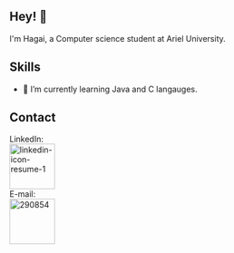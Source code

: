 

## Hey! 👋
I'm Hagai, a Computer science student at Ariel University.


## Skills
- 🌱 I’m currently learning Java and C langauges.

## Contact
LinkedIn:
<br>
<a href="https://www.linkedin.com/in/hagai-hen"><img src="https://i.ibb.co/HTQfYVS/linkedin-icon-resume-1.png" width="80" height="80" alt="linkedin-icon-resume-1" border="0"></a>
<br>
E-mail:
<br>
<a href="hagai349@gmail.com"><img src="https://i.ibb.co/vY68Ff6/290854.png" width="80" height="80" alt="290854" border="0"></a>

<!---
HagaiHen/HagaiHen is a ✨ special ✨ repository because its `README.md` (this file) appears on your GitHub profile.
You can click the Preview link to take a look at your changes.
--->
